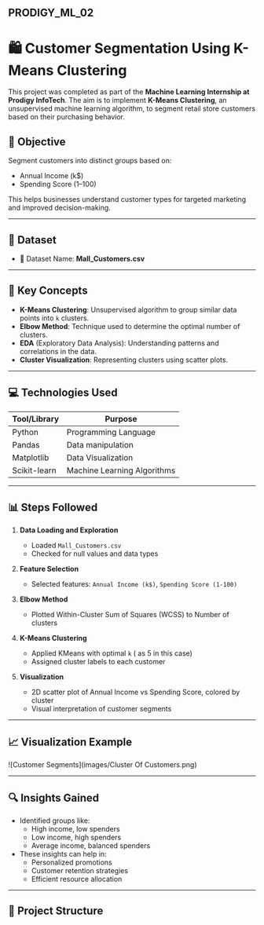 ## PRODIGY_ML_02

# 🛍️ Customer Segmentation Using K-Means Clustering

This project was completed as part of the **Machine Learning Internship at Prodigy InfoTech**. The aim is to implement **K-Means Clustering**, an unsupervised machine learning algorithm, to segment retail store customers based on their purchasing behavior.

## 📌 Objective

Segment customers into distinct groups based on:
- Annual Income (k$)
- Spending Score (1–100)

This helps businesses understand customer types for targeted marketing and improved decision-making.

---

## 🧾 Dataset

- 📂 Dataset Name: **Mall_Customers.csv**

---

## 🧠 Key Concepts

- **K-Means Clustering**: Unsupervised algorithm to group similar data points into `k` clusters.
- **Elbow Method**: Technique used to determine the optimal number of clusters.
- **EDA** (Exploratory Data Analysis): Understanding patterns and correlations in the data.
- **Cluster Visualization**: Representing clusters using scatter plots.

---

## 💻 Technologies Used

| Tool/Library   | Purpose                         |
|----------------|----------------------------------|
| Python         | Programming Language             |
| Pandas         | Data manipulation                |
| Matplotlib     | Data Visualization               |
| Scikit-learn   | Machine Learning Algorithms      |

---

## 📊 Steps Followed

1. **Data Loading and Exploration**
   - Loaded `Mall_Customers.csv`
   - Checked for null values and data types

2. **Feature Selection**
   - Selected features:  `Annual Income (k$)`, `Spending Score (1-100)`

3. **Elbow Method**
   - Plotted Within-Cluster Sum of Squares (WCSS) to Number of clusters 

4. **K-Means Clustering**
   - Applied KMeans with optimal `k` ( as 5 in this case)
   - Assigned cluster labels to each customer

5. **Visualization**
   - 2D scatter plot of Annual Income vs Spending Score, colored by cluster
   - Visual interpretation of customer segments

---

## 📈 Visualization Example

![Customer Segments](images/Cluster Of Customers.png)

---

## 🔍 Insights Gained

- Identified groups like:
  - High income, low spenders
  - Low income, high spenders
  - Average income, balanced spenders
- These insights can help in:
  - Personalized promotions
  - Customer retention strategies
  - Efficient resource allocation

---

## 📂 Project Structure

